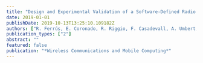 ```yaml
---
title: "Design and Experimental Validation of a Software-Defined Radio Access Network Testbed with Slicing Support"
date: 2019-01-01
publishDate: 2019-10-13T13:25:10.109182Z
authors: ["R. Ferrús, E. Coronado, R. Riggio, F. Casadevall, A. Umbert, K. Koutlia", "J. Pérez-Romero"]
publication_types: ["2"]
abstract: ""
featured: false
publication: "*Wireless Communications and Mobile Computing*"
---
```


